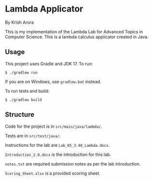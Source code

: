 # Lambda Applicator
By Krish Arora

This is my implementation of the Lambda Lab for Advanced Topics in Computer Science. This is a lambda calculus applicator created in Java.

## Usage

This project uses Gradle and JDK 17. To run:
```
$ ./gradlew run
```
If you are on Windows, use `gradlew.bat` instead.

To run tests and build:
```
$ ./gradlew build
```

## Structure
Code for the project is in `src/main/java/lambda/`.

Tests are in `src/test/java/`.

Instructions for the lab are `Lab_05_3.40_Lambda.docx`.

`Introduction_2.0.docx` is the introduction for this lab.

`notes.txt` are required submission notes as per the lab introduction.

`Scoring_Sheet.xlsx` is a provided scoring sheet.
